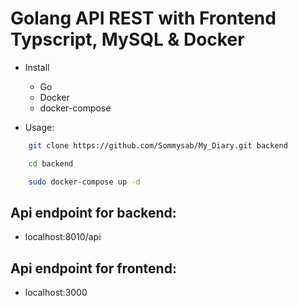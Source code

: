 # Golang API REST with Frontend Typscript, MySQL & Docker

- Install

  - Go
  - Docker
  - docker-compose

- Usage:

```bash
    git clone https://github.com/Sommysab/My_Diary.git backend

    cd backend

    sudo docker-compose up -d
```

## Api endpoint for backend:

- localhost:8010/api

## Api endpoint for frontend:

- localhost:3000
